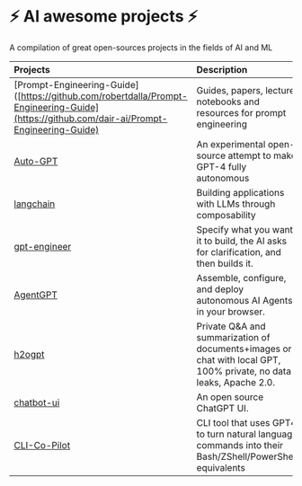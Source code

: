 # ⚡️ AI awesome projects ⚡️
A compilation of great open-sources projects in the fields of AI and ML

| Projects        | Description     | Links           |
|:----------------|:----------------|:----------------|
| [Prompt-Engineering-Guide]([https://github.com/robertdalla/Prompt-Engineering-Guide](https://github.com/dair-ai/Prompt-Engineering-Guide) | Guides, papers, lecture, notebooks and resources for prompt engineering | [Live](https://www.promptingguide.ai/) |
| [Auto-GPT](https://github.com/Significant-Gravitas/Auto-GPT) | An experimental open-source attempt to make GPT-4 fully autonomous | [Demo](https://user-images.githubusercontent.com/70048414/232352935-55c6bf7c-3958-406e-8610-0913475a0b05.mp4) [Doc](https://docs.agpt.co/) |
| [langchain](https://github.com/hwchase17/langchain) | Building applications with LLMs through composability | [Doc](https://python.langchain.com/docs/get_started/introduction) |
| [gpt-engineer](https://github.com/AntonOsika/gpt-engineer) | Specify what you want it to build, the AI asks for clarification, and then builds it. | [Demo](https://twitter.com/antonosika/status/1667641038104674306) |
| [AgentGPT](https://github.com/reworkd/AgentGPT) | Assemble, configure, and deploy autonomous AI Agents in your browser. | [Demo](https://user-images.githubusercontent.com/50181239/241427218-5348e44a-29a5-4280-a06b-fe1429a8d99e.mp4) [Live](https://agentgpt.reworkd.ai/) |
| [h2ogpt](https://github.com/h2oai/h2ogpt) | Private Q&A and summarization of documents+images or chat with local GPT, 100% private, no data leaks, Apache 2.0. | [Live](https://gpt.h2o.ai/) |
| [chatbot-ui](https://github.com/mckaywrigley/chatbot-ui) | An open source ChatGPT UI. | [Live](https://www.chatbotui.com/) |
| [CLI-Co-Pilot](https://github.com/AntonOsika/CLI-Co-Pilot) | CLI tool that uses GPT4 to turn natural language commands into their Bash/ZShell/PowerShell equivalents | [Demo](https://github.com/AntonOsika/CLI-Co-Pilot/blob/main/codex_cli.gif) |

